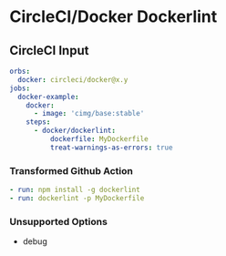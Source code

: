 # CircleCI/Docker Dockerlint

## CircleCI Input

```yaml
orbs:
  docker: circleci/docker@x.y
jobs:
  docker-example:
    docker:
      - image: 'cimg/base:stable'
    steps:
      - docker/dockerlint:
          dockerfile: MyDockerfile
          treat-warnings-as-errors: true
```

### Transformed Github Action

```yaml
- run: npm install -g dockerlint
- run: dockerlint -p MyDockerfile
```

### Unsupported Options

- debug
